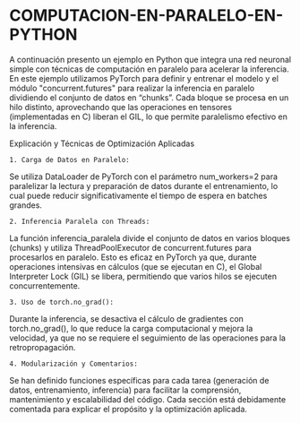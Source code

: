 # COMPUTACION-EN-PARALELO-EN-PYTHON
  A continuación presento un ejemplo en Python que integra una red neuronal simple con técnicas de computación en paralelo para acelerar la inferencia. En este ejemplo utilizamos PyTorch para definir y entrenar el modelo y el módulo "concurrent.futures" para realizar la inferencia en paralelo dividiendo el conjunto de datos en “chunks”. Cada bloque se procesa en un hilo distinto, aprovechando que las operaciones en tensores (implementadas en C) liberan el GIL, lo que permite paralelismo efectivo en la inferencia.

Explicación y Técnicas de Optimización Aplicadas

    1. Carga de Datos en Paralelo:
Se utiliza DataLoader de PyTorch con el parámetro num_workers=2 para paralelizar la lectura y preparación de datos durante el entrenamiento, lo cual puede reducir significativamente el tiempo de espera en batches grandes.
       
    2. Inferencia Paralela con Threads:
La función inferencia_paralela divide el conjunto de datos en varios bloques (chunks) y utiliza ThreadPoolExecutor de concurrent.futures para procesarlos en paralelo. Esto es eficaz en PyTorch ya que, durante operaciones intensivas en cálculos (que se ejecutan en C), el Global Interpreter Lock (GIL) se libera, permitiendo que varios hilos se ejecuten concurrentemente.
       
    3. Uso de torch.no_grad():
Durante la inferencia, se desactiva el cálculo de gradientes con torch.no_grad(), lo que reduce la carga computacional y mejora la velocidad, ya que no se requiere el seguimiento de las operaciones para la retropropagación.
       
    4. Modularización y Comentarios:
Se han definido funciones específicas para cada tarea (generación de datos, entrenamiento, inferencia) para facilitar la comprensión, mantenimiento y escalabilidad del código. Cada sección está debidamente comentada para explicar el propósito y la optimización aplicada.

